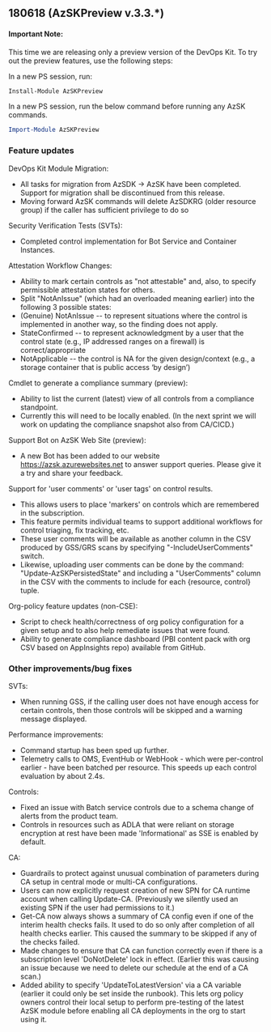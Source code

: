## 180618 (AzSKPreview v.3.3.*)
#### Important Note:

This time we are releasing only a preview version of the DevOps Kit. 
To try out the preview features, use the following steps:

In a new PS session, run:
```PowerShell
Install-Module AzSKPreview
```
In a new PS session, run the below command before running any AzSK commands. 
```PowerShell
Import-Module AzSKPreview
```
  
### Feature updates

DevOps Kit Module Migration:
*	All tasks for migration from AzSDK -> AzSK have been completed. Support for migration shall be discontinued from this release.
*   Moving forward AzSK commands will delete AzSDKRG (older resource group) if the caller has sufficient privilege to do so

Security Verification Tests (SVTs):
*   Completed control implementation for Bot Service and Container Instances.

Attestation Workflow Changes:
*	Ability to mark certain controls as "not attestable" and, also, to specify permissible attestation states for others.
*	Split "NotAnIssue" (which had an overloaded meaning earlier) into the following 3 possible states:
*	(Genuine) NotAnIssue -- to represent situations where the control is implemented in another way, so the finding does not apply.
*	StateConfirmed -- to represent acknowledgment by a user that the control state (e.g., IP addressed ranges on a firewall) is correct/appropriate
*	NotApplicable -- the control is NA for the given design/context (e.g., a storage container that is public access ‘by design’)

Cmdlet to generate a compliance summary (preview):
*	Ability to list the current (latest) view of all controls from a compliance standpoint.
*	Currently this will need to be locally enabled. (In the next sprint we will work on updating the compliance snapshot also from CA/CICD.)

Support Bot on AzSK Web Site (preview):
*	A new Bot has been added to our website https://azsk.azurewebsites.net to answer support queries. Please give it a try and share your feedback.

Support for 'user comments' or 'user tags' on control results. 

*	This allows users to place 'markers' on controls which are remembered in the subscription. 
*	This feature permits individual teams to support additional workflows for control triaging, fix tracking, etc. 
*	These user comments will be available as another column in the CSV produced by GSS/GRS scans by specifying "-IncludeUserComments" switch. 
*	Likewise, uploading user comments can be done by the command: "Update-AzSKPersistedState" and including a "UserComments" column in the CSV with the comments to include for each {resource, control} tuple.


Org-policy feature updates (non-CSE):
*	Script to check health/correctness of org policy configuration for a given setup and to also help remediate issues that were found.
*	Ability to generate compliance dashboard (PBI content pack with org CSV based on AppInsights repo) available from GitHub. 




### Other improvements/bug fixes

SVTs: 
*	When running GSS, if the calling user does not have enough access for certain controls, then those controls will be skipped and a warning message displayed.

Performance improvements:
*	Command startup has been sped up further. 
*	Telemetry calls to OMS, EventHub or WebHook - which were per-control earlier - have been batched per resource. This speeds up each control evaluation by about 2.4s.

Controls: 
*	Fixed an issue with Batch service controls due to a schema change of alerts from the product team.
*	Controls in resources such as ADLA that were reliant on storage encryption at rest have been made 'Informational' as SSE is enabled by default.

CA:
*	Guardrails to protect against unusual combination of parameters during CA setup in central mode or multi-CA configurations.
*	Users can now explicitly request creation of new SPN for CA runtime account when calling Update-CA. (Previously we silently used an existing SPN if the user had permissions to it.)
*	Get-CA now always shows a summary of CA config even if one of the interim health checks fails. It used to do so only after completion of all health checks earlier. This caused the summary to be skipped if any of the checks failed.
*	Made changes to ensure that CA can function correctly even if there is a subscription level 'DoNotDelete' lock in effect. (Earlier this was causing an issue because we need to delete our schedule at the end of a CA scan.)
*	Added ability to specify 'UpdateToLatestVersion' via a CA variable (earlier it could only be set inside the runbook). This lets org policy owners control their local setup to perform pre-testing of the latest AzSK module before enabling all CA deployments in the org to start using it.




